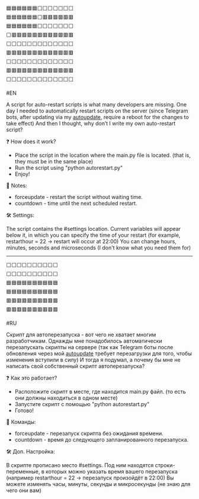 <pre>
🟦🟦🟦🟦🟦🟦⬜⬜⬜⬜⬜⬜⬜
🟦🟦🟦🟦🟦🟦⬜🟥🟥🟥🟥🟥🟥
🟦🟦🟦🟦🟦🟦⬜⬜⬜⬜⬜⬜⬜
⬜🟥🟥🟥🟥🟥🟥🟥🟥🟥🟥🟥🟥
⬜⬜⬜⬜⬜⬜⬜⬜⬜⬜⬜⬜⬜
🟥🟥🟥🟥🟥🟥🟥🟥🟥🟥🟥🟥🟥
⬜⬜⬜⬜⬜⬜⬜⬜⬜⬜⬜⬜⬜
🟥🟥🟥🟥🟥🟥🟥🟥🟥🟥🟥🟥🟥
⬜⬜⬜⬜⬜⬜⬜⬜⬜⬜⬜⬜⬜
</pre>
#EN

A script for auto-restart scripts is what many developers are missing.
One day I needed to automatically restart scripts on the server (since Telegram bots, after updating via my [autoupdate](https://github.com/sekalYT/autoupdategit), require a reboot for the changes to take effect)
And then I thought, why don’t I write my own auto-restart script?

❓ How does it work?

* Place the script in the location where the main.py file is located. (that is, they must be in the same place)
* Run the script using "python autorestart.py"
* Enjoy!

📃 Notes:

* forceupdate - restart the script without waiting time.
* countdown - time until the next scheduled restart.

🛠️ Settings:

The script contains the #settings location. Current variables will appear below it, in which you can specify the time of your restart (for example, restarthour = 22 -> restart will occur at 22:00)
You can change hours, minutes, seconds and microseconds (I don't know what you need them for)

------------------------------------------------------------------------------------------------------------------------------------------------------------------------------------------------------------------

<pre>
⬜⬜⬜⬜⬜⬜⬜⬜⬜⬜
⬜⬜⬜⬜⬜⬜⬜⬜⬜⬜
🟦🟦🟦🟦🟦🟦🟦🟦🟦🟦
🟦🟦🟦🟦🟦🟦🟦🟦🟦🟦
🟥🟥🟥🟥🟥🟥🟥🟥🟥🟥
🟥🟥🟥🟥🟥🟥🟥🟥🟥🟥
</pre>
#RU 

Скрипт для автоперезапуска - вот чего не хватает многим разработчикам.
Однажды мне понадобилось автоматически перезапускать скрипты на сервере (так как Telegram боты после обновления через мой [autoupdate](https://github.com/sekalYT/autoupdategit) требует перезагрузки для того, чтобы изменения вступили в силу)
И тогда я подумал, а почему бы мне не написать свой собственный скрипт автоперезапуска?

❓ Как это работает?

* Расположите скрипт в месте, где находится main.py файл. (то есть они должны находиться в одном месте)
* Запустите скрипт с помощью "python autorestart.py"
* Готово!

📃 Команды:

* forceupdate - перезапуск скрипта без ожидания времени.
* countdown - время до следующего запланированного перезапуска.

🛠️ Доп. Настройка:

В скрипте прописано место #settings. Под ним находятся строки-переменные, в которых можно указать время вашего перезапуска (например restarthour = 22 -> перезапуск произойдёт в 22:00)
Вы можете изменять часы, минуты, секунды и микросекунды (не знаю для чего они вам)
